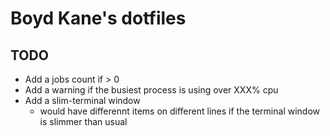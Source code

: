 # Boyd Kane's dotfiles

## TODO
* Add a jobs count if > 0
* Add a warning if the busiest process is using over XXX% cpu
* Add a slim-terminal window
    - would have differennt items on different lines if the terminal window is slimmer than usual

